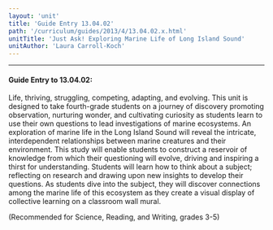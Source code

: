 ```yaml
---
layout: 'unit'
title: 'Guide Entry 13.04.02'
path: '/curriculum/guides/2013/4/13.04.02.x.html'
unitTitle: 'Just Ask! Exploring Marine Life of Long Island Sound'
unitAuthor: 'Laura Carroll-Koch'
---
```


<body>
<hr/>
 <h4>
  Guide Entry to 13.04.02:
 </h4>
 <p>
  Life, thriving, struggling, competing, adapting, and evolving. This unit is designed to take fourth-grade students on a journey of discovery promoting observation, nurturing wonder, and cultivating curiosity as students learn to use their own questions to lead investigations of marine ecosystems. An exploration of marine life in the Long Island Sound will reveal the intricate, interdependent relationships between marine creatures and their environment. This study will enable students to construct a reservoir of knowledge from which their questioning will evolve, driving and inspiring a thirst for understanding. Students will learn how to think about a subject; reflecting on research and drawing upon new insights to develop their questions. As students dive into the subject, they will discover connections among the marine life of this ecosystem as they create a visual display of collective learning on a  classroom wall mural.
 </p>
<p>
  (Recommended for Science, Reading, and Writing, grades 3-5)
 </p>

</body>
